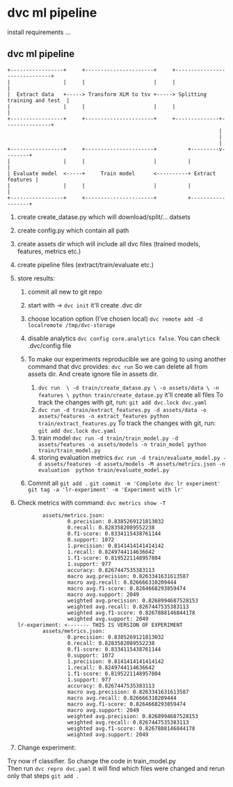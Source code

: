 # dvc ml pipeline

install requirements ... 

## dvc ml pipeline 
```
+-----------------+     +----------------------+     +------------------------------+
|                 |     |                      |     |                              |
|  Extract data   +-----> Transform XLM to tsv +-----> Splitting training and test  |
|                 |     |                      |     |                              |
+-----------------+     +----------------------+     +--------------+---------------+
                                                                    |
                                                                    |
                                                                    |
+-----------------+     +----------------------+          +---------v--------+
|                 |     |                      |          |                  |
| Evaluate model  <-----+     Train model      <----------+ Extract features |
|                 |     |                      |          |                  |
+-----------------+     +----------------------+          +------------------+
```


1) create create_datase.py which will download/split/... datsets

2) create config.py which contain all path 

3) create assets dir which will include all dvc files (trained models, features, metrics etc.)

4) create pipeline files (extract/train/evaluate etc.)

5) store results:

    1) commit all new to git repo 
    
    2) start with -> `dvc init` it'll create .dvc dir
    
    3) choose location option (I've chosen local) `dvc remote add -d localremote /tmp/dvc-storage`
    
    4) disable analytics `dvc config core.analytics false`. You can check .dvc/config file
    
    5) To make our experiments reproducible we are going to using another command that dvc provides: `dvc run`
    So we can delete all from assets dir. And create ignore file in assets dir.
        
        1) `dvc run  \
        -d train/create_datase.py \
        -o assets/data \
        -n features \
        python train/create_datase.py` it'll create all files
        To track the changes with git, run:
        `git add dvc.lock dvc.yaml`
        2) ` dvc run -d train/extract_features.py -d assets/data -o assets/features -n extract_features python train/extract_features.py `
        To track the changes with git, run:
        `git add dvc.lock dvc.yaml`
        3) train model
        `dvc run -d train/train_model.py -d assets/features -o assets/models -n train_model python train/train_model.py`
        4) storing evaluation metrics 
        `dvc run -d train/evaluate_model.py -d assets/features -d assets/models -M assets/metrics.json -n evaluation  python train/evaluate_model.py `
        
    6) Commit all 
    `git add .`
    `git commit -m 'Complete dvc lr experiment'`
    `git tag -a 'lr-experiment' -m 'Experiment with lr'`
    
6) Check metrics with command:
    `dvc metrics show -T`
    ```workspace:                                                                      
            assets/metrics.json:
                    0.precision: 0.8385269121813032
                    0.recall: 0.8283582089552238
                    0.f1-score: 0.8334115438761144
                    0.support: 1072
                    1.precision: 0.8141414141414142
                    1.recall: 0.8249744114636642
                    1.f1-score: 0.8195221148957804
                    1.support: 977
                    accuracy: 0.8267447535383113
                    macro avg.precision: 0.8263341631613587
                    macro avg.recall: 0.826666310209444
                    macro avg.f1-score: 0.8264668293859474
                    macro avg.support: 2049
                    weighted avg.precision: 0.8268994687528153
                    weighted avg.recall: 0.8267447535383113
                    weighted avg.f1-score: 0.8267888146844178
                    weighted avg.support: 2049
    lr-experiment: <------- THIS IS VERSION OF EXPERIMENT 
            assets/metrics.json:
                    0.precision: 0.8385269121813032
                    0.recall: 0.8283582089552238
                    0.f1-score: 0.8334115438761144
                    0.support: 1072
                    1.precision: 0.8141414141414142
                    1.recall: 0.8249744114636642
                    1.f1-score: 0.8195221148957804
                    1.support: 977
                    accuracy: 0.8267447535383113
                    macro avg.precision: 0.8263341631613587
                    macro avg.recall: 0.826666310209444
                    macro avg.f1-score: 0.8264668293859474
                    macro avg.support: 2049
                    weighted avg.precision: 0.8268994687528153
                    weighted avg.recall: 0.8267447535383113
                    weighted avg.f1-score: 0.8267888146844178
                    weighted avg.support: 2049
    ```
7) Change experiment:

Try now rf classifier. So change the code in  train_model.py  
Then run `dvc repro dvc.yaml` 
it will find which files were changed and rerun only that steps
`git add .`


